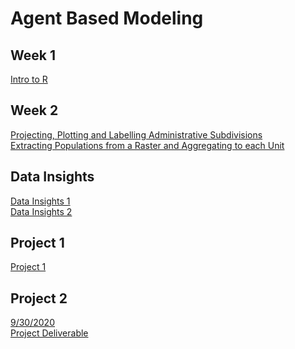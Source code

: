 # Agent Based Modeling


## Week 1
[Intro to R](Week1Activity/README.md)


## Week 2
[Projecting, Plotting and Labelling Administrative Subdivisions](Week2Projecting/README.md) <br />
[Extracting Populations from a Raster and Aggregating to each Unit](Week2Extracting/README.md)

## Data Insights
[Data Insights 1](DataInsights1.md) <br />
[Data Insights 2](DataInsights2.md)

## Project 1
[Project 1](Proj1.md)

## Project 2
[9/30/2020](Project2/Proj2.md) <br />
[Project Deliverable](Project2/Deliverable.md)
